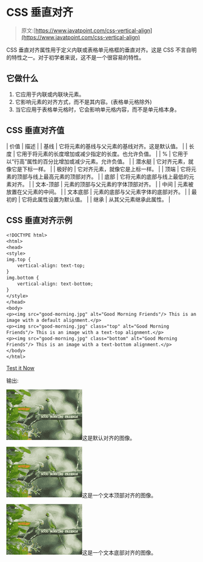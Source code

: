 # CSS 垂直对齐

> 原文:[https://www.javatpoint.com/css-vertical-align](https://www.javatpoint.com/css-vertical-align)

CSS 垂直对齐属性用于定义内联或表格单元格框的垂直对齐。这是 CSS 不言自明的特性之一。对于初学者来说，这不是一个很容易的特性。

## 它做什么

1.  它应用于内联或内联块元素。
2.  它影响元素的对齐方式，而不是其内容。(表格单元格除外)
3.  当它应用于表格单元格时，它会影响单元格内容，而不是单元格本身。

## CSS 垂直对齐值

| 价值 | 描述 |
| 基线 | 它将元素的基线与父元素的基线对齐。这是默认值。 |
| 长度 | 它用于将元素的长度增加或减少指定的长度。也允许负值。 |
| % | 它用于以“行高”属性的百分比增加或减少元素。允许负值。 |
| 潜水艇 | 它对齐元素，就像它是下标一样。 |
| 极好的 | 它对齐元素，就像它是上标一样。 |
| 顶端 | 它将元素的顶部与线上最高元素的顶部对齐。 |
| 底部 | 它将元素的底部与线上最低的元素对齐。 |
| 文本-顶部 | 元素的顶部与父元素的字体顶部对齐。 |
| 中间 | 元素被放置在父元素的中间。 |
| 文本底部 | 元素的底部与父元素字体的底部对齐。 |
| 最初的 | 它将此属性设置为默认值。 |
| 继承 | 从其父元素继承此属性。 |

## CSS 垂直对齐示例

```
<!DOCTYPE html>
<html>
<head>
<style>
img.top {
    vertical-align: text-top;
}
img.bottom {
    vertical-align: text-bottom;
}
</style>
</head>
<body>
<p><img src="good-morning.jpg" alt="Good Morning Friends"/> This is an image with a default alignment.</p> 
<p><img src="good-morning.jpg" class="top" alt="Good Morning Friends"/> This is an image with a text-top alignment.</p> 
<p><img src="good-morning.jpg" class="bottom" alt="Good Morning Friends"/> This is an image with a text-bottom alignment.</p>
</body>
</html>

```

[Test it Now](https://www.javatpoint.com/oprweb/test.jsp?filename=cssverticalalign1)

输出:

![Good Morning Friends](img/9c7a140986ddecb40418b83cbc546356.png)这是默认对齐的图像。

![Good Morning Friends](img/9c7a140986ddecb40418b83cbc546356.png)这是一个文本顶部对齐的图像。

![Good Morning Friends](img/9c7a140986ddecb40418b83cbc546356.png)这是一个文本底部对齐的图像。